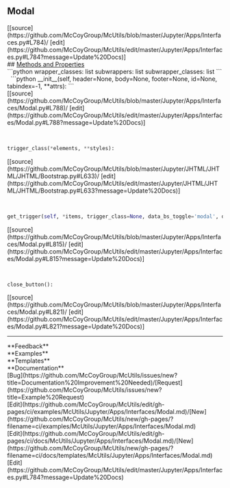 ## <a id="McUtils.Jupyter.Apps.Interfaces.Modal">Modal</a> 

<div class="docs-source-link" markdown="1">
[[source](https://github.com/McCoyGroup/McUtils/blob/master/Jupyter/Apps/Interfaces.py#L784)/
[edit](https://github.com/McCoyGroup/McUtils/edit/master/Jupyter/Apps/Interfaces.py#L784?message=Update%20Docs)]
</div>









<div class="collapsible-section">
 <div class="collapsible-section collapsible-section-header" markdown="1">
## <a class="collapse-link" data-toggle="collapse" href="#methods" markdown="1"> Methods and Properties</a> <a class="float-right" data-toggle="collapse" href="#methods"><i class="fa fa-chevron-down"></i></a>
 </div>
 <div class="collapsible-section collapsible-section-body collapse show" id="methods" markdown="1">
 ```python
wrapper_classes: list
subwrappers: list
subwrapper_classes: list
```
<a id="McUtils.Jupyter.Apps.Interfaces.Modal.__init__" class="docs-object-method">&nbsp;</a> 
```python
__init__(self, header=None, body=None, footer=None, id=None, tabindex=-1, **attrs): 
```
<div class="docs-source-link" markdown="1">
[[source](https://github.com/McCoyGroup/McUtils/blob/master/Jupyter/Apps/Interfaces/Modal.py#L788)/
[edit](https://github.com/McCoyGroup/McUtils/edit/master/Jupyter/Apps/Interfaces/Modal.py#L788?message=Update%20Docs)]
</div>


<a id="McUtils.Jupyter.JHTML.JHTML.JHTML.Bootstrap.Button" class="docs-object-method">&nbsp;</a> 
```python
trigger_class(*elements, **styles): 
```
<div class="docs-source-link" markdown="1">
[[source](https://github.com/McCoyGroup/McUtils/blob/master/Jupyter/JHTML/JHTML/JHTML/Bootstrap.py#L633)/
[edit](https://github.com/McCoyGroup/McUtils/edit/master/Jupyter/JHTML/JHTML/JHTML/Bootstrap.py#L633?message=Update%20Docs)]
</div>


<a id="McUtils.Jupyter.Apps.Interfaces.Modal.get_trigger" class="docs-object-method">&nbsp;</a> 
```python
get_trigger(self, *items, trigger_class=None, data_bs_toggle='modal', data_bs_target=None, **attrs): 
```
<div class="docs-source-link" markdown="1">
[[source](https://github.com/McCoyGroup/McUtils/blob/master/Jupyter/Apps/Interfaces/Modal.py#L815)/
[edit](https://github.com/McCoyGroup/McUtils/edit/master/Jupyter/Apps/Interfaces/Modal.py#L815?message=Update%20Docs)]
</div>


<a id="McUtils.Jupyter.Apps.Interfaces.Modal.close_button" class="docs-object-method">&nbsp;</a> 
```python
close_button(): 
```
<div class="docs-source-link" markdown="1">
[[source](https://github.com/McCoyGroup/McUtils/blob/master/Jupyter/Apps/Interfaces/Modal.py#L821)/
[edit](https://github.com/McCoyGroup/McUtils/edit/master/Jupyter/Apps/Interfaces/Modal.py#L821?message=Update%20Docs)]
</div>
 </div>
</div>












---


<div markdown="1" class="text-secondary">
<div class="container">
  <div class="row">
   <div class="col" markdown="1">
**Feedback**   
</div>
   <div class="col" markdown="1">
**Examples**   
</div>
   <div class="col" markdown="1">
**Templates**   
</div>
   <div class="col" markdown="1">
**Documentation**   
</div>
   <div class="col" markdown="1">
   
</div>
   <div class="col" markdown="1">
   
</div>
   <div class="col" markdown="1">
   
</div>
</div>
  <div class="row">
   <div class="col" markdown="1">
[Bug](https://github.com/McCoyGroup/McUtils/issues/new?title=Documentation%20Improvement%20Needed)/[Request](https://github.com/McCoyGroup/McUtils/issues/new?title=Example%20Request)   
</div>
   <div class="col" markdown="1">
[Edit](https://github.com/McCoyGroup/McUtils/edit/gh-pages/ci/examples/McUtils/Jupyter/Apps/Interfaces/Modal.md)/[New](https://github.com/McCoyGroup/McUtils/new/gh-pages/?filename=ci/examples/McUtils/Jupyter/Apps/Interfaces/Modal.md)   
</div>
   <div class="col" markdown="1">
[Edit](https://github.com/McCoyGroup/McUtils/edit/gh-pages/ci/docs/McUtils/Jupyter/Apps/Interfaces/Modal.md)/[New](https://github.com/McCoyGroup/McUtils/new/gh-pages/?filename=ci/docs/templates/McUtils/Jupyter/Apps/Interfaces/Modal.md)   
</div>
   <div class="col" markdown="1">
[Edit](https://github.com/McCoyGroup/McUtils/edit/master/Jupyter/Apps/Interfaces.py#L784?message=Update%20Docs)   
</div>
   <div class="col" markdown="1">
   
</div>
   <div class="col" markdown="1">
   
</div>
   <div class="col" markdown="1">
   
</div>
</div>
</div>
</div>